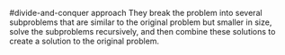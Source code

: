 #divide-and-conquer approach
They break the problem into several subproblems that are similar to the original problem but smaller in size, solve the subproblems recursively, and then combine these solutions to create a solution to the original problem.